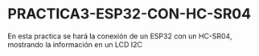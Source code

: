 # PRACTICA3-ESP32-CON-HC-SR04
En esta practica se hará la conexión de un ESP32 con un HC-SR04, mostrando la información en un LCD I2C
